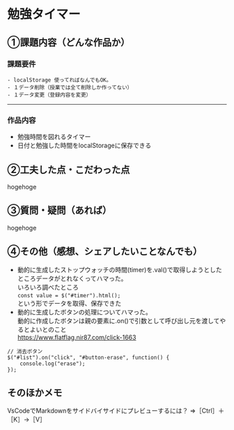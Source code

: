 # 勉強タイマー
## ①課題内容（どんな作品か）
### 課題要件
    - localStorage 使ってればなんでもOK。
    - １データ削除（授業では全て削除しか作ってない）
    - １データ変更（登録内容を変更）
- - -
### 作品内容
- 勉強時間を図れるタイマー
- 日付と勉強した時間をlocalStorageに保存できる

## ②工夫した点・こだわった点
hogehoge

## ③質問・疑問（あれば）
hogehoge

## ④その他（感想、シェアしたいことなんでも）
- 動的に生成したストップウォッチの時間(timer)を.val()で取得しようとしたところデータがとれなくってハマった。  
いろいろ調べたところ  
```const value = $("#timer").html();  ```  
という形でデータを取得、保存できた
- 動的に生成したボタンの処理についてハマった。  
動的に作成したボタンは親の要素に.on()で引数として呼び出し元を渡してやるとよいとのこと  
https://www.flatflag.nir87.com/click-1663  
```
// 消去ボタン
$("#list").on("click", "#button-erase", function() {
    console.log("erase");
});
```


## そのほかメモ
VsCodeでMarkdownをサイドバイサイドにプレビューするには？
⇒［Ctrl］＋［K］→［V］